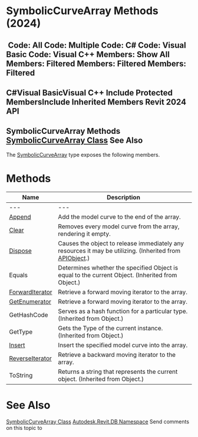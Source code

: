 # SymbolicCurveArray Methods (2024)

﻿
 Code: All Code: Multiple Code: C# Code: Visual Basic Code: Visual C++  Members: Show All Members: Filtered Members: Filtered Members: Filtered   
---  
C#Visual BasicVisual C++
Include Protected MembersInclude Inherited Members
Revit 2024 API  
---  
SymbolicCurveArray Methods  
[SymbolicCurveArray Class](a8ca9e0e-9838-96e4-5e6b-d5ffc11ea968.md "SymbolicCurveArray Class") See Also  
---  
The [SymbolicCurveArray](a8ca9e0e-9838-96e4-5e6b-d5ffc11ea968.md "SymbolicCurveArray Class") type exposes the following members.
# Methods
| Name | Description |
| --- | --- |
| --- | --- | --- |
| [Append](3a344606-8ee1-c68f-ed1e-62c4f150e1fa.md "Append Method") | Add the model curve to the end of the array. |
| [Clear](45607fa7-4f35-1e7b-45af-75013fca87c7.md "Clear Method") | Removes every model curve from the array, rendering it empty. |
| [Dispose](7c03212a-b587-1c89-3912-efea0d2619c5.md "Dispose Method") | Causes the object to release immediately any resources it may be utilizing. (Inherited from [APIObject](beb86ef5-39ad-3f0d-0cd9-0c929387a2bb.md "APIObject Class").) |
| Equals | Determines whether the specified Object is equal to the current Object. (Inherited from Object.) |
| [ForwardIterator](663d1a29-b38d-b3e6-e7f5-7b5e6a901713.md "ForwardIterator Method") | Retrieve a forward moving iterator to the array. |
| [GetEnumerator](04ec0c45-1b8c-8d51-0558-a0e934dabd34.md "GetEnumerator Method") | Retrieve a forward moving iterator to the array. |
| GetHashCode | Serves as a hash function for a particular type.  (Inherited from Object.) |
| GetType | Gets the Type of the current instance. (Inherited from Object.) |
| [Insert](2bfa7d2d-7455-bfa6-0a63-64713ff0003a.md "Insert Method") | Insert the specified model curve into the array. |
| [ReverseIterator](9c2689ac-51fc-7f8f-a18e-d4f7ee3e161e.md "ReverseIterator Method") | Retrieve a backward moving iterator to the array. |
| ToString | Returns a string that represents the current object. (Inherited from Object.) |

# See Also
[SymbolicCurveArray Class](a8ca9e0e-9838-96e4-5e6b-d5ffc11ea968.md "SymbolicCurveArray Class")
[Autodesk.Revit.DB Namespace](87546ba7-461b-c646-cbb1-2cb8f5bff8b2.md "Autodesk.Revit.DB Namespace")
Send comments on this topic to 